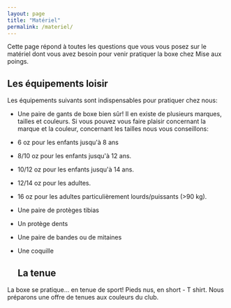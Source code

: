 ```yaml
---
layout: page
title: "Matériel"
permalink: /materiel/
---
```


Cette page répond à toutes les questions que vous vous posez sur le matériel dont vous avez besoin pour venir pratiquer la boxe chez Mise aux poings.

## Les équipements loisir

Les équipements suivants sont indispensables pour pratiquer chez nous:
* Une paire de gants de boxe bien sûr! Il en existe de plusieurs marques, tailles et couleurs. Si vous pouvez vous faire plaisir concernant la marque et la couleur, concernant les tailles nous vous conseillons:
* 6 oz pour les enfants jusqu'à 8 ans
* 8/10 oz pour les enfants jusqu'à 12 ans.
* 10/12 oz pour les enfants jusqu'à 14 ans.
* 12/14 oz pour les adultes.
* 16 oz pour les adultes particulièrement lourds/puissants (>90 kg).
* Une paire de protèges tibias
* Un protège dents
* Une paire de bandes ou de mitaines
* Une coquille

  ## La tenue

La boxe se pratique... en tenue de sport! Pieds nus, en short - T shirt. Nous préparons une offre de tenues aux couleurs du club. 

 

